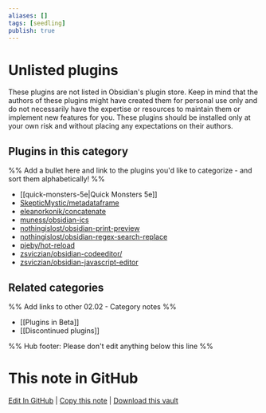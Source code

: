 ```yaml
---
aliases: []
tags: [seedling]
publish: true
---
```


# Unlisted plugins

These plugins are not listed in Obsidian's plugin store. Keep in mind that the authors of these plugins might have created them for personal use only and do not necessarily have the expertise or resources to maintain them or implement new features for you. These plugins should be installed only at your own risk and without placing any expectations on their authors.

## Plugins in this category

%% Add a bullet here and link to the plugins you'd like to categorize - and sort them alphabetically! %%

- [[quick-monsters-5e|Quick Monsters 5e]]
- [SkepticMystic/metadataframe](https://github.com/SkepticMystic/metadataframe)
- [eleanorkonik/concatenate](https://github.com/eleanorkonik/concatenate)
- [muness/obsidian-ics](https://github.com/muness/obsidian-ics)
- [nothingislost/obsidian-print-preview](https://github.com/nothingislost/obsidian-print-preview)
- [nothingislost/obsidian-regex-search-replace](https://github.com/nothingislost/obsidian-regex-search-replace)
- [pjeby/hot-reload](https://github.com/pjeby/hot-reload)
- [zsviczian/obsidian-codeeditor/](https://github.com/zsviczian/obsidian-codeeditor/)
- [zsviczian/obsidian-javascript-editor](https://github.com/zsviczian/obsidian-javascript-editor)

## Related categories

%% Add links to other 02.02 - Category notes %%

- [[Plugins in Beta]]
- [[Discontinued plugins]]

%% Hub footer: Please don't edit anything below this line %%

# This note in GitHub

<span class="git-footer">[Edit In GitHub](https://github.dev/obsidian-community/obsidian-hub/blob/main/02%20-%20Community%20Expansions/02.01%20Plugins%20by%20Category/Unlisted%20plugins.md "git-hub-edit-note") | [Copy this note](https://raw.githubusercontent.com/obsidian-community/obsidian-hub/main/02%20-%20Community%20Expansions/02.01%20Plugins%20by%20Category/Unlisted%20plugins.md "git-hub-copy-note") | [Download this vault](https://github.com/obsidian-community/obsidian-hub/archive/refs/heads/main.zip "git-hub-download-vault") </span>
